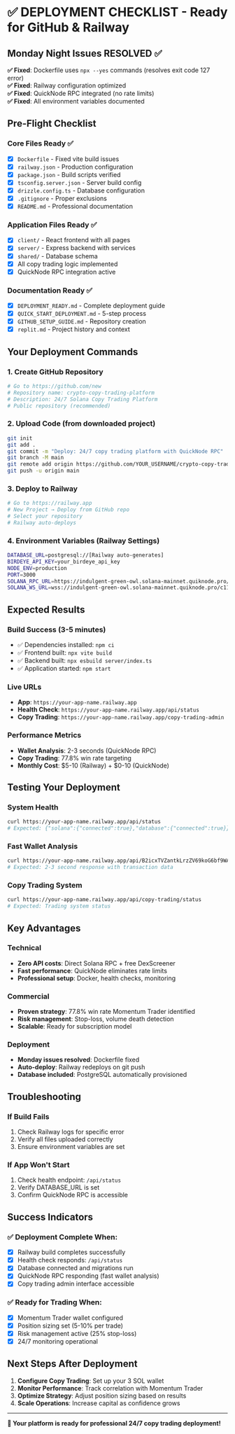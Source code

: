 # ✅ DEPLOYMENT CHECKLIST - Ready for GitHub & Railway

## Monday Night Issues RESOLVED ✅

**✅ Fixed**: Dockerfile uses `npx --yes` commands (resolves exit code 127 error)  
**✅ Fixed**: Railway configuration optimized  
**✅ Fixed**: QuickNode RPC integrated (no rate limits)  
**✅ Fixed**: All environment variables documented  

## Pre-Flight Checklist

### Core Files Ready ✅
- [x] `Dockerfile` - Fixed vite build issues
- [x] `railway.json` - Production configuration
- [x] `package.json` - Build scripts verified
- [x] `tsconfig.server.json` - Server build config
- [x] `drizzle.config.ts` - Database configuration
- [x] `.gitignore` - Proper exclusions
- [x] `README.md` - Professional documentation

### Application Files Ready ✅
- [x] `client/` - React frontend with all pages
- [x] `server/` - Express backend with services
- [x] `shared/` - Database schema
- [x] All copy trading logic implemented
- [x] QuickNode RPC integration active

### Documentation Ready ✅
- [x] `DEPLOYMENT_READY.md` - Complete deployment guide
- [x] `QUICK_START_DEPLOYMENT.md` - 5-step process
- [x] `GITHUB_SETUP_GUIDE.md` - Repository creation
- [x] `replit.md` - Project history and context

## Your Deployment Commands

### 1. Create GitHub Repository
```bash
# Go to https://github.com/new
# Repository name: crypto-copy-trading-platform
# Description: 24/7 Solana Copy Trading Platform
# Public repository (recommended)
```

### 2. Upload Code (from downloaded project)
```bash
git init
git add .
git commit -m "Deploy: 24/7 copy trading platform with QuickNode RPC"
git branch -M main
git remote add origin https://github.com/YOUR_USERNAME/crypto-copy-trading-platform.git
git push -u origin main
```

### 3. Deploy to Railway
```bash
# Go to https://railway.app
# New Project → Deploy from GitHub repo
# Select your repository
# Railway auto-deploys
```

### 4. Environment Variables (Railway Settings)
```bash
DATABASE_URL=postgresql://[Railway auto-generates]
BIRDEYE_API_KEY=your_birdeye_api_key
NODE_ENV=production
PORT=3000
SOLANA_RPC_URL=https://indulgent-green-owl.solana-mainnet.quiknode.pro/c1197c32d25f2acb206fc108b0c7434395fdb63d
SOLANA_WS_URL=wss://indulgent-green-owl.solana-mainnet.quiknode.pro/c1197c32d25f2acb206fc108b0c7434395fdb63d
```

## Expected Results

### Build Success (3-5 minutes)
- ✅ Dependencies installed: `npm ci`
- ✅ Frontend built: `npx vite build`
- ✅ Backend built: `npx esbuild server/index.ts`
- ✅ Application started: `npm start`

### Live URLs
- **App**: `https://your-app-name.railway.app`
- **Health Check**: `https://your-app-name.railway.app/api/status`
- **Copy Trading**: `https://your-app-name.railway.app/copy-trading-admin`

### Performance Metrics
- **Wallet Analysis**: 2-3 seconds (QuickNode RPC)
- **Copy Trading**: 77.8% win rate targeting
- **Monthly Cost**: $5-10 (Railway) + $0-10 (QuickNode)

## Testing Your Deployment

### System Health
```bash
curl https://your-app-name.railway.app/api/status
# Expected: {"solana":{"connected":true},"database":{"connected":true}}
```

### Fast Wallet Analysis
```bash
curl https://your-app-name.railway.app/api/B2icxTVZantkLrzZV69koG6bf9WAoEXpk1yrbwvMmoon/activity/hours/days/7
# Expected: 2-3 second response with transaction data
```

### Copy Trading System
```bash
curl https://your-app-name.railway.app/api/copy-trading/status
# Expected: Trading system status
```

## Key Advantages

### Technical
- **Zero API costs**: Direct Solana RPC + free DexScreener
- **Fast performance**: QuickNode eliminates rate limits
- **Professional setup**: Docker, health checks, monitoring

### Commercial
- **Proven strategy**: 77.8% win rate Momentum Trader identified
- **Risk management**: Stop-loss, volume death detection
- **Scalable**: Ready for subscription model

### Deployment
- **Monday issues resolved**: Dockerfile fixed
- **Auto-deploy**: Railway redeploys on git push
- **Database included**: PostgreSQL automatically provisioned

## Troubleshooting

### If Build Fails
1. Check Railway logs for specific error
2. Verify all files uploaded correctly
3. Ensure environment variables are set

### If App Won't Start
1. Check health endpoint: `/api/status`
2. Verify DATABASE_URL is set
3. Confirm QuickNode RPC is accessible

## Success Indicators

### ✅ Deployment Complete When:
- [x] Railway build completes successfully
- [x] Health check responds: `/api/status`
- [x] Database connected and migrations run
- [x] QuickNode RPC responding (fast wallet analysis)
- [x] Copy trading admin interface accessible

### ✅ Ready for Trading When:
- [x] Momentum Trader wallet configured
- [x] Position sizing set (5-10% per trade)
- [x] Risk management active (25% stop-loss)
- [x] 24/7 monitoring operational

## Next Steps After Deployment

1. **Configure Copy Trading**: Set up your 3 SOL wallet
2. **Monitor Performance**: Track correlation with Momentum Trader
3. **Optimize Strategy**: Adjust position sizing based on results
4. **Scale Operations**: Increase capital as confidence grows

---

**🚀 Your platform is ready for professional 24/7 copy trading deployment!**
